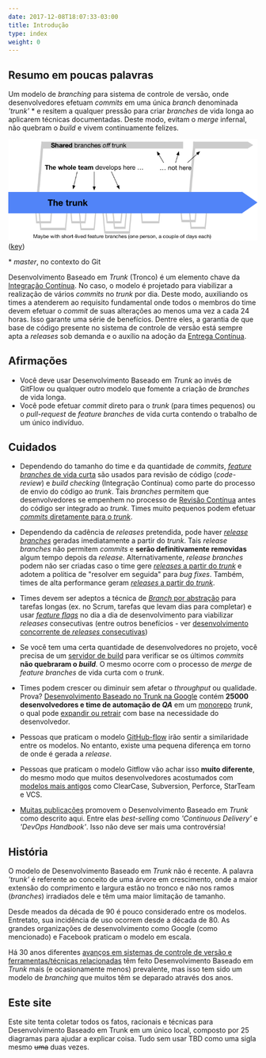 ```yaml
---
date: 2017-12-08T18:07:33-03:00
title: Introdução
type: index
weight: 0
---
```


<!-- print <h1 style="color: white; padding: 32px 20px 72px; background-image:url(/images/LogoSlim.png); background-repeat: no-repeat; background-size: 100% auto"><span style="background-color: #5677fc">Introdução</span></h1> print -->


## Resumo em poucas palavras

Um modelo de *branching* para sistema de controle de versão, onde desenvolvedores efetuam *commits* em uma única *branch* denominada *'trunk'* * e resitem a qualquer pressão para criar *branches* de vida longa ao aplicarem técnicas documentadas. Deste modo, evitam o *merge* infernal, não quebram o *build* e vivem continuamente felizes. 


![](trunk1.png)
([key](/key/))

 &ast; *master*, no contexto do Git

Desenvolvimento Baseado em *Trunk* (Tronco) é um elemento chave da [Integração Contínua](/continuous-integration/). No caso, o modelo é projetado para viabilizar a realização de vários *commits* no *trunk* por dia. Deste modo, auxiliando os times a atenderem ao requisito fundamental onde todos o membros do time devem efetuar o *commit* de suas alterações ao menos uma vez a cada 24 horas. Isso garante uma série de benefícios. Dentre eles, a garantia de que base de código presente no sistema de controle de versão está sempre apta a *releases* sob demanda e o auxílio na adoção da [Entrega Contínua](/continuous-delivery/).

## Afirmações

- Você deve usar Desenvolvimento Baseado em *Trunk* ao invés de GitFlow ou qualquer outro modelo que fomente a criação de *branches* de vida longa.
- Você pode efetuar *commit* direto para o *trunk* (para times pequenos) ou o *pull-request* de *feature branches* de vida curta contendo o trabalho de um único indivíduo.

## Cuidados

- Dependendo do tamanho do time e da quantidade de *commits*, [*feature branches* de vida curta](/short-lived-feature-branches/) são usados para revisão de código (*code-review*) e *build checking* (Integração Contínua) como parte do processo de envio do código ao *trunk*. Tais *branches* permitem que desenvolvedores se empenhem no processo de [Revisão Contínua](/continuous-review/) antes do código ser integrado ao *trunk*. Times muito pequenos podem efetuar [ *commits* diretamente para o *trunk*](/committing-straight-to-the-trunk/).

- Dependendo da cadência de *releases* pretendida, pode haver [*release branches*](/branch-for-release/) geradas imediatamente a partir do *trunk*. Tais *release branches* não permitem *commits* e **serão definitivamente removidas** algum tempo depois da *release*. Alternativamente, *release branches* podem não ser criadas caso o time gere [*releases* a partir do *trunk*](/release-from-trunk/) e adotem a política de "resolver em seguida" para *bug fixes*. Também, times de alta performance geram [*releases* a partir do *trunk*](/release-from-trunk/).

- Times devem ser adeptos a técnica de [*Branch* por abstração](/branch-by-abstraction/) para tarefas longas (ex. no Scrum, tarefas que levam dias para completar) e usar [*feature flags*](/feature-flags/) no dia a dia de desenvolvimento para viabilizar *releases* consecutivas (entre outros benefícios - ver [desenvolvimento concorrente de *releases* consecutivas](/concurrent-development-of-consecutive-releases/)) 

- Se você tem uma certa quantidade de desenvolvedores no projeto, você precisa de um [servidor de build](/continuous-integration/) para verificar se os últimos *commits* **não quebraram o *build***. O mesmo ocorre com o processo de *merge* de *feature branches* de vida curta com o *trunk*.

- Times podem crescer ou diminuir sem afetar o *throughput* ou qualidade. Prova? [Desenvolvimento Baseado no Trunk na Google](/game-changers/index.html#google-revealing-their-monorepo-trunk-2016) contém **25000 desenvolvedores e time de automação de *QA*** em um [monorepo](/monorepo/) *trunk*, o qual pode [expandir ou retrair](/expanding-contracting-monorepos/) com base na necessidade do desenvolvedor.

- Pessoas que praticam o modelo [GitHub-flow](/alternative-branching-models/index.html#modern-claimed-high-throughput-branching-models) irão sentir a similaridade entre os modelos. No entanto, existe uma pequena diferença em torno de onde é gerada a *release*. 

- Pessoas que praticam o modelo Gitflow vão achar isso **muito diferente**, do mesmo modo que muitos desenvolvedores acostumados com [modelos mais antigos](/alternative-branching-models/index.html#legacy-branching-models) como ClearCase, Subversion, Perforce, StarTeam e VCS.

- [Muitas publicações](/publications/) promovem o Desenvolvimento Baseado em *Trunk* como descrito aqui. Entre elas *best-selling* como *'Continuous Delivery'* e *'DevOps Handbook'*. Isso não deve ser mais uma controvérsia!

## História

O modelo de Desenvolvimento Baseado em *Trunk* não é recente. A palavra *'trunk'* é referente ao conceito de uma árvore em crescimento, onde a maior extensão do comprimento e largura estão no tronco e não nos ramos (*branches*) irradiados dele e têm uma maior limitação de tamanho.

Desde meados da década de 90 é pouco considerado entre os modelos. Entretato, sua incidência de uso ocorrem desde a década de 80. As grandes organizações de desenvolvimento como Google (como mencionado) e Facebook praticam o modelo em escala.

Há 30 anos diferentes [avanços em sistemas de controle de versão e ferramentas/técnicas relacionadas](/game-changers/) têm feito Desenvolvimento Baseado em *Trunk* mais (e ocasionamente menos) prevalente, mas isso tem sido um modelo de *branching* que muitos têm se deparado através dos anos.

## Este site

Este site tenta coletar todos os fatos, racionais e técnicas para Desenvolvimento Baseado em Trunk em um único local, composto por 25 diagramas para ajudar a explicar coisa. Tudo sem usar TBD como uma sigla mesmo ~~uma~~ duas vezes.
